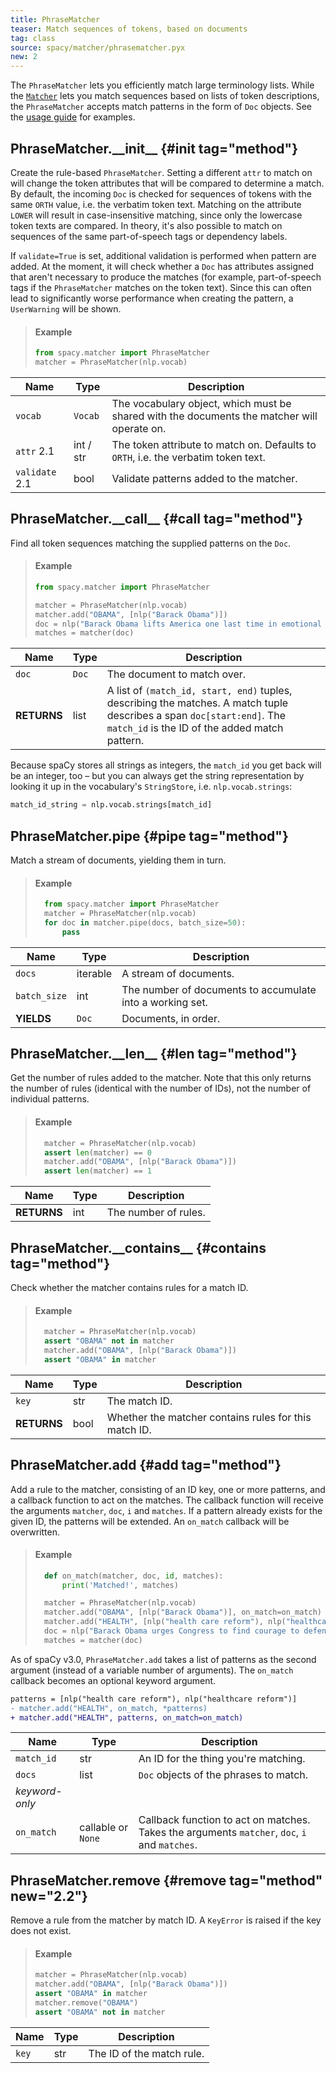```yaml
---
title: PhraseMatcher
teaser: Match sequences of tokens, based on documents
tag: class
source: spacy/matcher/phrasematcher.pyx
new: 2
---
```


The `PhraseMatcher` lets you efficiently match large terminology lists. While
the [`Matcher`](/api/matcher) lets you match sequences based on lists of token
descriptions, the `PhraseMatcher` accepts match patterns in the form of `Doc`
objects. See the [usage guide](/usage/rule-based-matching#phrasematcher) for
examples.

## PhraseMatcher.\_\_init\_\_ {#init tag="method"}

Create the rule-based `PhraseMatcher`. Setting a different `attr` to match on
will change the token attributes that will be compared to determine a match. By
default, the incoming `Doc` is checked for sequences of tokens with the same
`ORTH` value, i.e. the verbatim token text. Matching on the attribute `LOWER`
will result in case-insensitive matching, since only the lowercase token texts
are compared. In theory, it's also possible to match on sequences of the same
part-of-speech tags or dependency labels.

If `validate=True` is set, additional validation is performed when pattern are
added. At the moment, it will check whether a `Doc` has attributes assigned that
aren't necessary to produce the matches (for example, part-of-speech tags if the
`PhraseMatcher` matches on the token text). Since this can often lead to
significantly worse performance when creating the pattern, a `UserWarning` will
be shown.

> #### Example
>
> ```python
> from spacy.matcher import PhraseMatcher
> matcher = PhraseMatcher(nlp.vocab)
> ```

| Name                                    | Type      | Description                                                                                 |
| --------------------------------------- | --------- | ------------------------------------------------------------------------------------------- |
| `vocab`                                 | `Vocab`   | The vocabulary object, which must be shared with the documents the matcher will operate on. |
| `attr` <Tag variant="new">2.1</Tag>     | int / str | The token attribute to match on. Defaults to `ORTH`, i.e. the verbatim token text.          |
| `validate` <Tag variant="new">2.1</Tag> | bool      | Validate patterns added to the matcher.                                                     |

## PhraseMatcher.\_\_call\_\_ {#call tag="method"}

Find all token sequences matching the supplied patterns on the `Doc`.

> #### Example
>
> ```python
> from spacy.matcher import PhraseMatcher
>
> matcher = PhraseMatcher(nlp.vocab)
> matcher.add("OBAMA", [nlp("Barack Obama")])
> doc = nlp("Barack Obama lifts America one last time in emotional farewell")
> matches = matcher(doc)
> ```

| Name        | Type  | Description                                                                                                                                                              |
| ----------- | ----- | ------------------------------------------------------------------------------------------------------------------------------------------------------------------------ |
| `doc`       | `Doc` | The document to match over.                                                                                                                                              |
| **RETURNS** | list  | A list of `(match_id, start, end)` tuples, describing the matches. A match tuple describes a span `doc[start:end]`. The `match_id` is the ID of the added match pattern. |

<Infobox title="Note on retrieving the string representation of the match_id" variant="warning">

Because spaCy stores all strings as integers, the `match_id` you get back will
be an integer, too – but you can always get the string representation by looking
it up in the vocabulary's `StringStore`, i.e. `nlp.vocab.strings`:

```python
match_id_string = nlp.vocab.strings[match_id]
```

</Infobox>

## PhraseMatcher.pipe {#pipe tag="method"}

Match a stream of documents, yielding them in turn.

> #### Example
>
> ```python
>   from spacy.matcher import PhraseMatcher
>   matcher = PhraseMatcher(nlp.vocab)
>   for doc in matcher.pipe(docs, batch_size=50):
>       pass
> ```

| Name         | Type     | Description                                               |
| ------------ | -------- | --------------------------------------------------------- |
| `docs`       | iterable | A stream of documents.                                    |
| `batch_size` | int      | The number of documents to accumulate into a working set. |
| **YIELDS**   | `Doc`    | Documents, in order.                                      |

## PhraseMatcher.\_\_len\_\_ {#len tag="method"}

Get the number of rules added to the matcher. Note that this only returns the
number of rules (identical with the number of IDs), not the number of individual
patterns.

> #### Example
>
> ```python
>   matcher = PhraseMatcher(nlp.vocab)
>   assert len(matcher) == 0
>   matcher.add("OBAMA", [nlp("Barack Obama")])
>   assert len(matcher) == 1
> ```

| Name        | Type | Description          |
| ----------- | ---- | -------------------- |
| **RETURNS** | int  | The number of rules. |

## PhraseMatcher.\_\_contains\_\_ {#contains tag="method"}

Check whether the matcher contains rules for a match ID.

> #### Example
>
> ```python
>   matcher = PhraseMatcher(nlp.vocab)
>   assert "OBAMA" not in matcher
>   matcher.add("OBAMA", [nlp("Barack Obama")])
>   assert "OBAMA" in matcher
> ```

| Name        | Type | Description                                           |
| ----------- | ---- | ----------------------------------------------------- |
| `key`       | str  | The match ID.                                         |
| **RETURNS** | bool | Whether the matcher contains rules for this match ID. |

## PhraseMatcher.add {#add tag="method"}

Add a rule to the matcher, consisting of an ID key, one or more patterns, and a
callback function to act on the matches. The callback function will receive the
arguments `matcher`, `doc`, `i` and `matches`. If a pattern already exists for
the given ID, the patterns will be extended. An `on_match` callback will be
overwritten.

> #### Example
>
> ```python
>   def on_match(matcher, doc, id, matches):
>       print('Matched!', matches)
>
>   matcher = PhraseMatcher(nlp.vocab)
>   matcher.add("OBAMA", [nlp("Barack Obama")], on_match=on_match)
>   matcher.add("HEALTH", [nlp("health care reform"), nlp("healthcare reform")], on_match=on_match)
>   doc = nlp("Barack Obama urges Congress to find courage to defend his healthcare reforms")
>   matches = matcher(doc)
> ```

<Infobox title="Changed in v3.0" variant="warning">

As of spaCy v3.0, `PhraseMatcher.add` takes a list of patterns as the second
argument (instead of a variable number of arguments). The `on_match` callback
becomes an optional keyword argument.

```diff
patterns = [nlp("health care reform"), nlp("healthcare reform")]
- matcher.add("HEALTH", on_match, *patterns)
+ matcher.add("HEALTH", patterns, on_match=on_match)
```

</Infobox>

| Name           | Type               | Description                                                                                   |
| -------------- | ------------------ | --------------------------------------------------------------------------------------------- |
| `match_id`     | str                | An ID for the thing you're matching.                                                          |
| `docs`         | list               | `Doc` objects of the phrases to match.                                                        |
| _keyword-only_ |                    |                                                                                               |
| `on_match`     | callable or `None` | Callback function to act on matches. Takes the arguments `matcher`, `doc`, `i` and `matches`. |

## PhraseMatcher.remove {#remove tag="method" new="2.2"}

Remove a rule from the matcher by match ID. A `KeyError` is raised if the key
does not exist.

> #### Example
>
> ```python
> matcher = PhraseMatcher(nlp.vocab)
> matcher.add("OBAMA", [nlp("Barack Obama")])
> assert "OBAMA" in matcher
> matcher.remove("OBAMA")
> assert "OBAMA" not in matcher
> ```

| Name  | Type | Description               |
| ----- | ---- | ------------------------- |
| `key` | str  | The ID of the match rule. |
